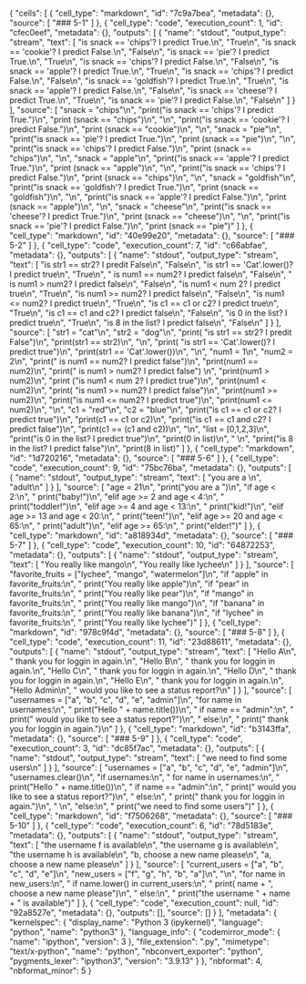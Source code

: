 {
 "cells": [
  {
   "cell_type": "markdown",
   "id": "7c9a7bea",
   "metadata": {},
   "source": [
    "### 5-1"
   ]
  },
  {
   "cell_type": "code",
   "execution_count": 1,
   "id": "cfec0eef",
   "metadata": {},
   "outputs": [
    {
     "name": "stdout",
     "output_type": "stream",
     "text": [
      "is snack == 'chips'? I predict True.\n",
      "True\n",
      "is snack == 'cookie'? I predict False.\n",
      "False\n",
      "is snack == 'pie'? I predict True.\n",
      "True\n",
      "is snack == 'chips'? I predict False.\n",
      "False\n",
      "is snack == 'apple'? I predict True.\n",
      "True\n",
      "is snack == 'chips'? I predict False.\n",
      "False\n",
      "is snack == 'goldfish'? I predict True.\n",
      "True\n",
      "is snack == 'apple'? I predict False.\n",
      "False\n",
      "is snack == 'cheese'? I predict True.\n",
      "True\n",
      "is snack == 'pie'? I predict False.\n",
      "False\n"
     ]
    }
   ],
   "source": [
    "snack = \"chips\"\n",
    "print(\"is snack == 'chips'? I predict True.\")\n",
    "print (snack == \"chips\")\n",
    "\n",
    "print(\"is snack == 'cookie'? I predict False.\")\n",
    "print (snack == \"cookie\")\n",
    "\n",
    "snack = \"pie\"\n",
    "print(\"is snack == 'pie'? I predict True.\")\n",
    "print (snack == \"pie\")\n",
    "\n",
    "print(\"is snack == 'chips'? I predict False.\")\n",
    "print (snack == \"chips\")\n",
    "\n",
    "snack = \"apple\"\n",
    "print(\"is snack == 'apple'? I predict True.\")\n",
    "print (snack == \"apple\")\n",
    "\n",
    "print(\"is snack == 'chips'? I predict False.\")\n",
    "print (snack == \"chips\")\n",
    "\n",
    "snack = \"goldfish\"\n",
    "print(\"is snack == 'goldfish'? I predict True.\")\n",
    "print (snack == \"goldfish\")\n",
    "\n",
    "print(\"is snack == 'apple'? I predict False.\")\n",
    "print (snack == \"apple\")\n",
    "\n",
    "snack = \"cheese\"\n",
    "print(\"is snack == 'cheese'? I predict True.\")\n",
    "print (snack == \"cheese\")\n",
    "\n",
    "print(\"is snack == 'pie'? I predict False.\")\n",
    "print (snack == \"pie\")"
   ]
  },
  {
   "cell_type": "markdown",
   "id": "40e99e20",
   "metadata": {},
   "source": [
    "### 5-2"
   ]
  },
  {
   "cell_type": "code",
   "execution_count": 7,
   "id": "c66abfae",
   "metadata": {},
   "outputs": [
    {
     "name": "stdout",
     "output_type": "stream",
     "text": [
      "is str1 == str2? I predit False\n",
      "False\n",
      "is str1 == 'Cat'.lower()? I predict true\n",
      "True\n",
      " is num1 == num2? I predict false\n",
      "False\n",
      " is num1 > num2? I predict false\n",
      "False\n",
      "is num1 < num 2? I predict true\n",
      "True\n",
      "is num1 >= num2?  I predict false\n",
      "False\n",
      "is num1 <= num2? I predict true\n",
      "True\n",
      "is c1 == c1 or c2? I predict true\n",
      "True\n",
      "is c1 == c1 and c2? I predict false\n",
      "False\n",
      "is 0 in the list? I predict true\n",
      "True\n",
      "is 8 in the list? I predict false\n",
      "False\n"
     ]
    }
   ],
   "source": [
    "str1 = \"cat\"\n",
    "str2 = \"dog\"\n",
    "print( \"is str1 == str2? I predit False\")\n",
    "print(str1 == str2)\n",
    "\n",
    "print( \"is str1 == 'Cat'.lower()? I predict true\")\n",
    "print(str1 == 'Cat'.lower())\n",
    "\n",
    "num1 = 1\n",
    "num2 = 2\n",
    "print(\" is num1 == num2? I predict false\")\n",
    "print(num1 == num2)\n",
    "print(\" is num1 > num2? I predict false\") \n",
    "print(num1 > num2)\n",
    "print (\"is num1 < num 2? I predict true\")\n",
    "print(num1 < num2)\n",
    "print( \"is num1 >= num2?  I predict false\")\n",
    "print(num1 >= num2)\n",
    "print(\"is num1 <= num2? I predict true\")\n",
    "print(num1 <= num2)\n",
    "\n",
    "c1 = \"red\"\n",
    "c2 = \"blue\"\n",
    "print(\"is c1 == c1 or c2? I predict true\")\n",
    "print(c1 == c1 or c2)\n",
    "print(\"is c1 == c1 and c2? I predict false\")\n",
    "print(c1 == (c1 and c2))\n",
    "\n",
    "list = [0,1,2,3]\n",
    "print(\"is 0 in the list? I predict true\")\n",
    "print(0 in list)\n",
    "        \n",
    "print(\"is 8 in the list? I predict false\")\n",
    "print(8 in list)"
   ]
  },
  {
   "cell_type": "markdown",
   "id": "1d720216",
   "metadata": {},
   "source": [
    "### 5-6"
   ]
  },
  {
   "cell_type": "code",
   "execution_count": 9,
   "id": "75bc76ba",
   "metadata": {},
   "outputs": [
    {
     "name": "stdout",
     "output_type": "stream",
     "text": [
      "you are a \n",
      "adult\n"
     ]
    }
   ],
   "source": [
    "age = 21\n",
    "print(\"you are a \")\n",
    "if age < 2:\n",
    "    print(\"baby!\")\n",
    "elif age >= 2 and age < 4:\n",
    "    print(\"toddler!\")\n",
    "elif age >= 4 and age < 13:\n",
    "    print(\"kid!\")\n",
    "elif age >= 13 and age < 20:\n",
    "    print(\"teen!\")\n",
    "elif age >= 20 and age < 65:\n",
    "    print(\"adult\")\n",
    "elif age >= 65:\n",
    "    print(\"elder!\")"
   ]
  },
  {
   "cell_type": "markdown",
   "id": "a818934d",
   "metadata": {},
   "source": [
    "### 5-7"
   ]
  },
  {
   "cell_type": "code",
   "execution_count": 10,
   "id": "64872253",
   "metadata": {},
   "outputs": [
    {
     "name": "stdout",
     "output_type": "stream",
     "text": [
      "You really like mango\n",
      "You really like lychee\n"
     ]
    }
   ],
   "source": [
    "favorite_fruits = [\"lychee\", \"mango\", \"watermelon\"]\n",
    "if \"apple\" in favorite_fruits:\n",
    "    print(\"You really like apple\")\n",
    "if \"pear\" in favorite_fruits:\n",
    "    print(\"You really like pear\")\n",
    "if \"mango\" in favorite_fruits:\n",
    "    print(\"You really like mango\")\n",
    "if \"banana\" in favorite_fruits:\n",
    "    print(\"You really like banana\")\n",
    "if \"lychee\" in favorite_fruits:\n",
    "    print(\"You really like lychee\")"
   ]
  },
  {
   "cell_type": "markdown",
   "id": "978c9f4d",
   "metadata": {},
   "source": [
    "### 5-8"
   ]
  },
  {
   "cell_type": "code",
   "execution_count": 11,
   "id": "23d88611",
   "metadata": {},
   "outputs": [
    {
     "name": "stdout",
     "output_type": "stream",
     "text": [
      "Hello A\n",
      " thank you for loggin in again.\n",
      "Hello B\n",
      " thank you for loggin in again.\n",
      "Hello C\n",
      " thank you for loggin in again.\n",
      "Hello D\n",
      " thank you for loggin in again.\n",
      "Hello E\n",
      " thank you for loggin in again.\n",
      "Hello Admin\n",
      " would you like to see a status report?\n"
     ]
    }
   ],
   "source": [
    "usernames = [\"a\", \"b\", \"c\", \"d\", \"e\", \"admin\"]\n",
    "for name in usernames:\n",
    "    print(\"Hello \" + name.title())\n",
    "    if name == \"admin\":\n",
    "        print(\" would you like to see a status report?\")\n",
    "    else:\n",
    "        print(\" thank you for loggin in again.\")\n"
   ]
  },
  {
   "cell_type": "markdown",
   "id": "b3143ffa",
   "metadata": {},
   "source": [
    "### 5-9"
   ]
  },
  {
   "cell_type": "code",
   "execution_count": 3,
   "id": "dc85f7ac",
   "metadata": {},
   "outputs": [
    {
     "name": "stdout",
     "output_type": "stream",
     "text": [
      "we need to find some users\n"
     ]
    }
   ],
   "source": [
    "usernames = [\"a\", \"b\", \"c\", \"d\", \"e\", \"admin\"]\n",
    "usernames.clear()\n",
    "if usernames:\n",
    "    for name in usernames:\n",
    "        print(\"Hello \" + name.title())\n",
    "        if name == \"admin\":\n",
    "            print(\" would you like to see a status report?\")\n",
    "        else:\n",
    "            print(\" thank you for loggin in again.\")\n",
    "    \n",
    "else:\n",
    "    print(\"we need to find some users\")"
   ]
  },
  {
   "cell_type": "markdown",
   "id": "f7506268",
   "metadata": {},
   "source": [
    "###  5-10"
   ]
  },
  {
   "cell_type": "code",
   "execution_count": 6,
   "id": "78d5183e",
   "metadata": {},
   "outputs": [
    {
     "name": "stdout",
     "output_type": "stream",
     "text": [
      "the username f is available\n",
      "the username g is available\n",
      "the username h is available\n",
      "b, choose a new name please\n",
      "a, choose a new name please\n"
     ]
    }
   ],
   "source": [
    "current_users = [\"a\", \"b\", \"c\", \"d\", \"e\"]\n",
    "new_users = [\"f\",  \"g\", \"h\", \"b\", \"a\"]\n",
    "\n",
    "for name in new_users:\n",
    "    if name.lower() in current_users:\n",
    "        print( name + \", choose a new name please\")\n",
    "    else:\n",
    "        print(\"the username \" + name + \" is available\")"
   ]
  },
  {
   "cell_type": "code",
   "execution_count": null,
   "id": "92a8527e",
   "metadata": {},
   "outputs": [],
   "source": []
  }
 ],
 "metadata": {
  "kernelspec": {
   "display_name": "Python 3 (ipykernel)",
   "language": "python",
   "name": "python3"
  },
  "language_info": {
   "codemirror_mode": {
    "name": "ipython",
    "version": 3
   },
   "file_extension": ".py",
   "mimetype": "text/x-python",
   "name": "python",
   "nbconvert_exporter": "python",
   "pygments_lexer": "ipython3",
   "version": "3.9.13"
  }
 },
 "nbformat": 4,
 "nbformat_minor": 5
}
